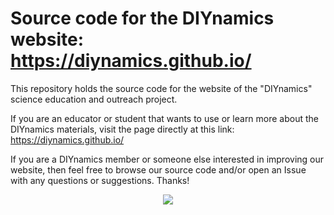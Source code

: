 # Source code for the DIYnamics website: https://diynamics.github.io/

This repository holds the source code for the website of the "DIYnamics" science education and outreach project.

If you are an educator or student that wants to use or learn more about the DIYnamics materials, visit the page directly at this link: https://diynamics.github.io/

If you are a DIYnamics member or someone else interested in improving our website, then feel free to browse our source code and/or open an Issue with any questions or suggestions.  Thanks!

<div align="center">
  <img src="https://diynamics.github.io/assets/img/eyu2017_baroclinic.jpg"><br>
</div>
